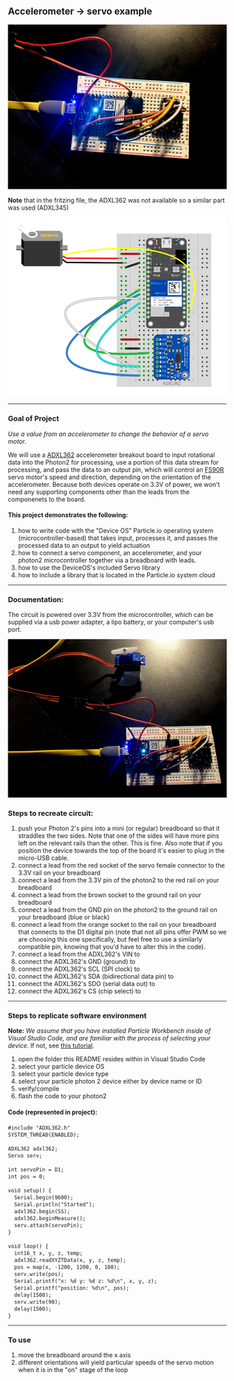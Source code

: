 ## Accelerometer -> servo example

![servo02](accel_servo02.JPG)

**Note** that in the fritzing file, the ADXL362 was not available so a similar part was used (ADXL345)

![servo_fritz](accel_servo_frtiz.png)

---

### Goal of Project 

*Use a value from an accelerometer to change the behavior of a servo motor.*

We will use a [ADXL362](https://www.analog.com/en/products/adxl362.html) accelerometer breakout board to input rotational data into the Photon2 for processing, use a portion of this data stream for processing, and pass the data to an output pin, which will control an [FS90R](https://www.adafruit.com/product/2442) servo motor's speed and direction, depending on the orientation of the accelerometer.  Because both devices operate on 3.3V of power, we won't need any supporting components other than the leads from the componenets to the board.

#### This project demonstrates the following:

1. how to write code with the "Device OS" Particle.io operating system (microcontroller-based) that takes input, processes it, and passes the processed data to an output to yield actuation
1. how to connect a servo component, an accelerometer, and your photon2 microcontroller together via a breadboard with leads.  
1. how to use the DeviceOS's included Servo library
1. how to include a library that is located in the Particle.io system cloud

---

### Documentation: 

The circuit is powered over 3.3V from the microcontroller, which can be supplied via a usb power adapter, a lipo battery, or your computer's usb port.

![servo01](accel_servo01.JPG)

### Steps to recreate circuit:

1. push your Photon 2's pins into a mini (or regular) breadboard so that it straddles the two sides.  Note that one of the sides will have more pins left on the relevant rails than the other.  This is fine.  Also note that if you position the device towards the top of the board it's easier to plug in the micro-USB cable.  
1. connect a lead from the red socket of the servo female connector to the 3.3V rail on your breadboard 
1. connect a lead from the 3.3V pin of the photon2 to the red rail on your breadboard
1. connect a lead from the brown socket to the ground rail on your breadboard 
1. connect a lead from the GND pin on the photon2 to the ground rail on your breadboard (blue or black)
1. connect a lead from the orange socket to the rail on your breadboard that connects to the D1 digital pin (note that not all pins offer PWM so we are choosing this one specifically, but feel free to use a similarly compatible pin, knowing that you'd have to alter this in the code).
1. connect a lead from the ADXL362's VIN to
1. connect the ADXL362's GND (ground) to 
1. connect the ADXL362's SCL (SPI clock) to
1. connect the ADXL362's SDA (bidirectional data pin) to
1. connect the ADXL362's SDO (serial data out) to 
1. connect the ADXL362's CS (chip select) to 

---

### Steps to replicate software environment

**Note:** *We assume that you have installed Particle Workbench inside of Visual Studio Code, and are familiar with the process of selecting your device.*  If not, see [this tutorial](https://github.com/Berkeley-MDes/tdf-fa23-equilet/blob/main/_pw_tutorial/_readme.md).

1. open the folder this README resides within in Visual Studio Code
1. select your particle device OS
1. select your particle device type
1. select your particle photon 2 device either by device name or ID
1. verify/compile
1. flash the code to your photon2 

#### Code (represented in project):

```
#include "ADXL362.h"
SYSTEM_THREAD(ENABLED);

ADXL362 adxl362;
Servo serv;

int servoPin = D1;
int pos = 0;

void setup() {
  Serial.begin(9600);
  Serial.println("Started");
  adxl362.begin(SS);
  adxl362.beginMeasure();
  serv.attach(servoPin);
}

void loop() {
  int16_t x, y, z, temp;
  adxl362.readXYZTData(x, y, z, temp);
  pos = map(x, -1200, 1200, 0, 180);
  serv.write(pos);
  Serial.printf("x: %d y: %d z: %d\n", x, y, z);
  Serial.printf("position: %d\n", pos);
  delay(1500);
  serv.write(90);
  delay(1500);
}

```

---

### To use

1. move the breadboard around the x axis 
2. different orientations will yield particular speeds of the servo motion when it is in the "on" stage of the loop